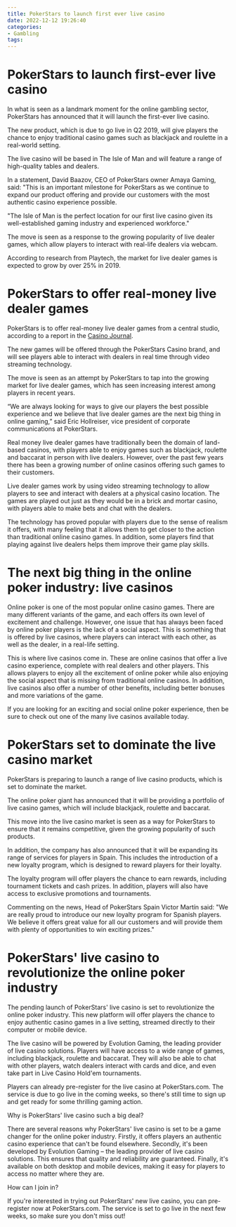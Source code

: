 ```yaml
---
title: PokerStars to launch first ever live casino
date: 2022-12-12 19:26:40
categories:
- Gambling
tags:
---
```



#  PokerStars to launch first-ever live casino

In what is seen as a landmark moment for the online gambling sector, PokerStars has announced that it will launch the first-ever live casino.

The new product, which is due to go live in Q2 2019, will give players the chance to enjoy traditional casino games such as blackjack and roulette in a real-world setting.

The live casino will be based in The Isle of Man and will feature a range of high-quality tables and dealers.

In a statement, David Baazov, CEO of PokerStars owner Amaya Gaming, said: "This is an important milestone for PokerStars as we continue to expand our product offering and provide our customers with the most authentic casino experience possible.

"The Isle of Man is the perfect location for our first live casino given its well-established gaming industry and experienced workforce."

The move is seen as a response to the growing popularity of live dealer games, which allow players to interact with real-life dealers via webcam.

According to research from Playtech, the market for live dealer games is expected to grow by over 25% in 2019.

#  PokerStars to offer real-money live dealer games

PokerStars is to offer real-money live dealer games from a central studio, according to a report in the [Casino Journal](http://www.casinojournal.com/pokerstars-to-offer-real-money-live-dealer-games/).

The new games will be offered through the PokerStars Casino brand, and will see players able to interact with dealers in real time through video streaming technology.

The move is seen as an attempt by PokerStars to tap into the growing market for live dealer games, which has seen increasing interest among players in recent years.

“We are always looking for ways to give our players the best possible experience and we believe that live dealer games are the next big thing in online gaming,” said Eric Hollreiser, vice president of corporate communications at PokerStars.

Real money live dealer games have traditionally been the domain of land-based casinos, with players able to enjoy games such as blackjack, roulette and baccarat in person with live dealers. However, over the past few years there has been a growing number of online casinos offering such games to their customers.

Live dealer games work by using video streaming technology to allow players to see and interact with dealers at a physical casino location. The games are played out just as they would be in a brick and mortar casino, with players able to make bets and chat with the dealers.

The technology has proved popular with players due to the sense of realism it offers, with many feeling that it allows them to get closer to the action than traditional online casino games. In addition, some players find that playing against live dealers helps them improve their game play skills.

#  The next big thing in the online poker industry: live casinos

Online poker is one of the most popular online casino games. There are many different variants of the game, and each offers its own level of excitement and challenge. However, one issue that has always been faced by online poker players is the lack of a social aspect. This is something that is offered by live casinos, where players can interact with each other, as well as the dealer, in a real-life setting.

This is where live casinos come in. These are online casinos that offer a live casino experience, complete with real dealers and other players. This allows players to enjoy all the excitement of online poker while also enjoying the social aspect that is missing from traditional online casinos. In addition, live casinos also offer a number of other benefits, including better bonuses and more variations of the game.

If you are looking for an exciting and social online poker experience, then be sure to check out one of the many live casinos available today.

#  PokerStars set to dominate the live casino market

PokerStars is preparing to launch a range of live casino products, which is set to dominate the market.

The online poker giant has announced that it will be providing a portfolio of live casino games, which will include blackjack, roulette and baccarat.

This move into the live casino market is seen as a way for PokerStars to ensure that it remains competitive, given the growing popularity of such products.

In addition, the company has also announced that it will be expanding its range of services for players in Spain. This includes the introduction of a new loyalty program, which is designed to reward players for their loyalty.

The loyalty program will offer players the chance to earn rewards, including tournament tickets and cash prizes. In addition, players will also have access to exclusive promotions and tournaments.

Commenting on the news, Head of PokerStars Spain Victor Martín said: "We are really proud to introduce our new loyalty program for Spanish players. We believe it offers great value for all our customers and will provide them with plenty of opportunities to win exciting prizes."

#  PokerStars' live casino to revolutionize the online poker industry

The pending launch of PokerStars' live casino is set to revolutionize the online poker industry. This new platform will offer players the chance to enjoy authentic casino games in a live setting, streamed directly to their computer or mobile device.

The live casino will be powered by Evolution Gaming, the leading provider of live casino solutions. Players will have access to a wide range of games, including blackjack, roulette and baccarat. They will also be able to chat with other players, watch dealers interact with cards and dice, and even take part in Live Casino Hold'em tournaments.

Players can already pre-register for the live casino at PokerStars.com. The service is due to go live in the coming weeks, so there's still time to sign up and get ready for some thrilling gaming action.

Why is PokerStars' live casino such a big deal?

There are several reasons why PokerStars' live casino is set to be a game changer for the online poker industry. Firstly, it offers players an authentic casino experience that can't be found elsewhere. Secondly, it's been developed by Evolution Gaming – the leading provider of live casino solutions. This ensures that quality and reliability are guaranteed. Finally, it's available on both desktop and mobile devices, making it easy for players to access no matter where they are.

How can I join in?

If you're interested in trying out PokerStars' new live casino, you can pre-register now at PokerStars.com. The service is set to go live in the next few weeks, so make sure you don't miss out!